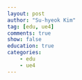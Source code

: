 ```yaml
---
layout: post
author: "Su-hyeok Kim"
tag: [edu, ue4]
comments: true
show: false
education: true
categories:
    - edu
    - ue4
---
```

